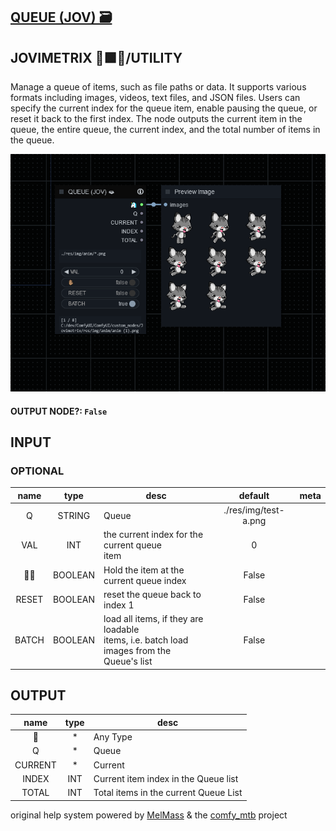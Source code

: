 ## [QUEUE (JOV) 🗃](https://github.com/Amorano/Jovimetrix-examples/blob/master/node/QUEUE/QUEUE.md)

## JOVIMETRIX 🔺🟩🔵/UTILITY


Manage a queue of items, such as file paths or data. It supports various formats including images, videos, text files, and JSON files. Users can specify the current index for the queue item, enable pausing the queue, or reset it back to the first index. The node outputs the current item in the queue, the entire queue, the current index, and the total number of items in the queue.


![QUEUE](https://raw.githubusercontent.com/Amorano/Jovimetrix-examples/master/node/QUEUE/QUEUE.png)

#### OUTPUT NODE?: `False`

## INPUT

### OPTIONAL

name | type | desc | default | meta
:---:|:---:|---|:---:|---
Q  |  STRING  | Queue | ./res/img/test-a.png | 
VAL  |  INT  | the current index for the current queue<br>item | 0 | 
✋🏽  |  BOOLEAN  | Hold the item at the current queue index | False | 
RESET  |  BOOLEAN  | reset the queue back to index 1 | False | 
BATCH  |  BOOLEAN  | load all items, if they are loadable<br>items, i.e. batch load images from the<br>Queue's list | False | 

## OUTPUT

name | type | desc
:---:|:---:|---
🦄  |  *  | Any Type 
Q  |  *  | Queue 
CURRENT  |  *  | Current 
INDEX  |  INT  | Current item index in the Queue list 
TOTAL  |  INT  | Total items in the current Queue List 

original help system powered by [MelMass](https://github.com/melMass) & the [comfy_mtb](https://github.com/melMass/comfy_mtb) project